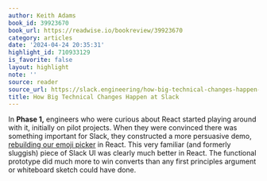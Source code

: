 ```yaml
---
author: Keith Adams
book_id: 39923670
book_url: https://readwise.io/bookreview/39923670
category: articles
date: '2024-04-24 20:35:31'
highlight_id: 710933129
is_favorite: false
layout: highlight
note: ''
source: reader
source_url: https://slack.engineering/how-big-technical-changes-happen-at-slack/
title: How Big Technical Changes Happen at Slack
---
```


In **Phase 1,** engineers who were curious about React started playing around with it, initially on pilot projects. When they were convinced there was something important for Slack, they constructed a more persuasive demo, [rebuilding our emoji picker](https://slack.engineering/rebuilding-slacks-emoji-picker-in-react) in React. This very familiar (and formerly sluggish) piece of Slack UI was clearly much better in React. The functional prototype did much more to win converts than any first principles argument or whiteboard sketch could have done.